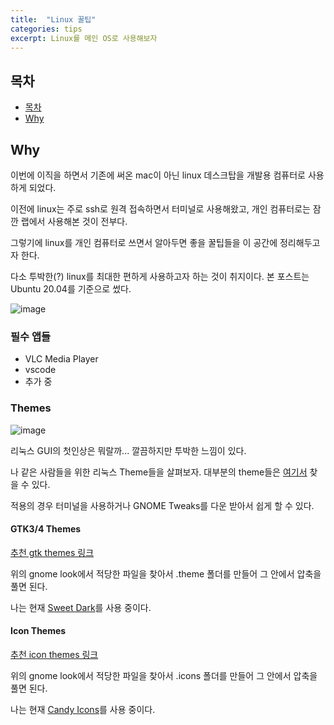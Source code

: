 ```yaml
---
title:  "Linux 꿀팁"
categories: tips
excerpt: Linux를 메인 OS로 사용해보자
---
```


## 목차

- [목차](#목차)
- [Why](#why)

## Why

이번에 이직을 하면서 기존에 써온 mac이 아닌 linux 데스크탑을 개발용 컴퓨터로 사용하게 되었다.

이전에 linux는 주로 ssh로 원격 접속하면서 터미널로 사용해왔고, 개인 컴퓨터로는 잠깐 랩에서 사용해본 것이 전부다.

그렇기에 linux를 개인 컴퓨터로 쓰면서 알아두면 좋을 꿀팁들을 이 공간에 정리해두고자 한다. 

다소 투박한(?) linux를 최대한 편하게 사용하고자 하는 것이 취지이다. 본 포스트는 Ubuntu 20.04를 기준으로 썼다.

![image](https://ahseeit.com//king-include/uploads/2021/05/thumb_189895619_1114759425699055_275539326544162244_n-4370036398.jpg)

### 필수 앱들

- VLC Media Player
- vscode
- 추가 중

### Themes

![image](https://preview.redd.it/gqznq7m78df51.jpg?width=640&crop=smart&auto=webp&s=62bb9ac9f49ea91260b4246f2717021b4b2613a2)

리눅스 GUI의 첫인상은 뭐랄까... 깔끔하지만 투박한 느낌이 있다.

나 같은 사람들을 위한 리눅스 Theme들을 살펴보자. 대부분의 theme들은 [여기서](https://www.gnome-look.org/browse/) 찾을 수 있다.

적용의 경우 터미널을 사용하거나 GNOME Tweaks를 다운 받아서 쉽게 할 수 있다.

#### GTK3/4 Themes

[추천 gtk themes 링크](https://itsfoss.com/best-gtk-themes/)

위의 gnome look에서 적당한 파일을 찾아서 .theme 폴더를 만들어 그 안에서 압축을 풀면 된다.

나는 현재 [Sweet Dark](https://www.gnome-look.org/p/1334194)를 사용 중이다. 

#### Icon Themes

[추천 icon themes 링크](https://www.fosslinux.com/45778/top-icon-themes-ubuntu.htm)

위의 gnome look에서 적당한 파일을 찾아서 .icons 폴더를 만들어 그 안에서 압축을 풀면 된다.

나는 현재 [Candy Icons](https://www.gnome-look.org/p/1305251)를 사용 중이다. 



